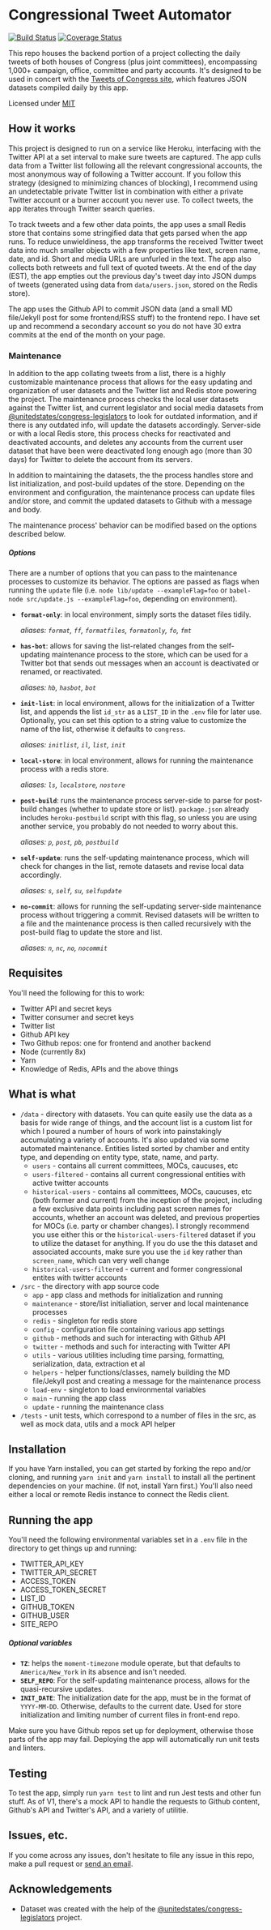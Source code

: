 # Congressional Tweet Automator
[![Build Status](https://img.shields.io/travis/alexlitel/congresstweets-automator.svg?style=flat-square)](https://travis-ci.org/alexlitel/congresstweets-automator)
[![Coverage Status](https://img.shields.io/coveralls/alexlitel/congresstweets-automator.svg?style=flat-square)](https://coveralls.io/github/alexlitel/congresstweets-automator?branch=master)

This repo houses the backend portion of a project collecting the daily tweets of both houses of Congress (plus joint committees), encompassing 1,000+ campaign, office, committee and party accounts. It's designed to be used in concert with the [Tweets of Congress site](https://github.com/alexlitel/congresstweets), which features JSON datasets compiled daily by this app.

Licensed under [MIT](http://www.opensource.org/licenses/mit-license.php)

## How it works
This project is designed to run on a service like Heroku, interfacing with the Twitter API at a set interval to make sure tweets are captured. The app culls data from a Twitter list following all the relevant congressional accounts, the most anonymous way of following a Twitter account. If you follow this strategy (designed to minimizing chances of blocking), I recommend using an undetectable private Twitter list in combination with either a private Twitter account or a burner account you never use. To collect tweets, the app iterates through Twitter search queries.

To track tweets and a few other data points, the app uses a small Redis store that contains some stringified data that gets parsed when the app runs. To reduce unwieldiness, the app transforms the received Twitter tweet data into much smaller objects with a few properties like text, screen name, date, and id. Short and media URLs are unfurled in the text. The app also collects both retweets and full text of quoted tweets. At the end of the day (EST), the app empties out the previous day's tweet day into JSON dumps of tweets (generated using data from `data/users.json`, stored on the Redis store).

The app uses the Github API to commit JSON data (and a small MD file/Jekyll post for some frontend/RSS stuff) to the frontend repo. I have set up and recommend a secondary account so you do not have 30 extra commits at the end of the month on your page.

### Maintenance
In addition to the app collating tweets from a list, there is a highly customizable maintenance process that allows for the easy updating and organization of user datasets and the Twitter list and Redis store powering the project. The maintenance process checks the local user datasets against the Twitter list, and current legislator and social media datasets from [@unitedstates/congress-legislators](https://github.com/unitedstates/congress-legislators) to look for outdated information, and if there is any outdated info, will update the datasets accordingly. Server-side or with a local Redis store, this process checks for reactivated and deactivated accounts, and deletes any accounts from the current user dataset that have been were deactivated long enough ago (more than 30 days) for Twitter to delete the account from its servers.

In addition to maintaining the datasets, the the process handles store and list initialization, and post-build updates of the store. Depending on the environment and configuration, the maintenance process can update files and/or store, and commit the updated datasets to Github with a message and body.

The maintenance process' behavior can be modified based on the options described below.

##### Options
There are a number of options that you can pass to the maintenance processes to customize its behavior. The options are passed as flags when running the `update` file (i.e. `node lib/update --exampleFlag=foo` or `babel-node src/update.js --exampleFlag=foo`, depending on environment).

* **`format-only`**: in local environment, simply sorts the dataset files tidily.

   *aliases: `format`, `ff`, `formatfiles`, `formatonly`, `fo`, `fmt`*
   
* **`has-bot`**: allows for saving the list-related changes from the self-updating maintenance process to the store, which can be used for a Twitter bot that sends out messages when an account is deactivated or renamed, or reactivated.

   *aliases: `hb`, `hasbot`, `bot`*
   
* **`init-list`**: in local environment, allows for the initialization of a Twitter list, and appends the list `id_str` as a `LIST_ID` in the `.env` file for later use. Optionally, you can set this option to a string value to customize the name of the list, otherwise it defaults to `congress`. 

   *aliases: `initlist`, `il`, `list`, `init`*
   
* **`local-store`**: in local environment, allows for running the maintenance process with a redis store.

   *aliases: `ls`, `localstore`, `nostore`*
   
* **`post-build`**: runs the maintenance process server-side to parse for post-build changes (whether to update store or list). `package.json` already includes `heroku-postbuild` script with this flag, so unless you are using another service, you probably do not needed to worry about this. 

   *aliases: `p`, `post`, `pb`, `postbuild`*
   
* **`self-update`**: runs the self-updating maintenance process, which will check for changes in the list, remote datasets and revise local data accordingly.

   *aliases: `s`, `self`, `su`, `selfupdate`*
   
* **`no-commit`**: allows for running the self-updating server-side maintenance process without triggering a commit. Revised datasets will be written to a file and the maintenance process is then called recursively with the post-build flag to update the store and list. 

   *aliases: `n`, `nc`, `no`, `nocommit`*
   
## Requisites
You'll need the following for this to work:
* Twitter API and secret keys
* Twitter consumer and secret keys
* Twitter list
* Github API key
* Two Github repos: one for frontend and another backend
* Node (currently 8x)
* Yarn
* Knowledge of Redis, APIs and the above things

## What is what
* `/data` - directory with datasets. You can quite easily use the data as a basis for wide range of things, and the account list is a custom list for which I poured a number of hours of work into painstakingly accumulating a variety of accounts. It's also updated via some automated maintenance. Entities listed sorted by chamber and entity type, and depending on entity type, state, name, and party.
  * `users` - contains all current committees, MOCs, caucuses, etc
  * `users-filtered` - contains all current congressional entities with active twitter accounts
  * `historical-users` - contains all committees, MOCs, caucuses, etc (both former and current) from the inception of the project, including a few exclusive data points including past screen names for accounts, whether an account was deleted, and previous properties for MOCs (i.e. party or chamber changes). I strongly recommend you use either this or the `historical-users-filtered` dataset if you to utilize the dataset for anything. If you do use the this dataset and associated accounts, make sure you use the `id` key rather than `screen_name`, which can very well change
  * `historical-users-filtered` - current and former congressional entites with twitter accounts
* `/src` - the directory with app source code
  * `app` - app class and methods for initialization and running
  * `maintenance` - store/list initialiation, server and local maintenance processes
  * `redis` - singleton for redis store
  * `config` - configuration file containing various app settings
  * `github` - methods and such for interacting with Github API
  * `twitter` - methods and such for interacting with Twitter API
  * `utils` - various utilities including time parsing, formatting, serialization, data, extraction et al
  * `helpers` - helper functions/classes, namely building the MD file/Jekyll post and creating a message for the maintenance process
  * `load-env` - singleton to load environmental variables
  * `main` - running the app class
  * `update` - running the maintenance class
* `/tests` - unit tests, which correspond to a number of files in the src, as well as mock data, utils and a mock API helper

## Installation

If you have Yarn installed, you can get started by forking the repo and/or cloning, and running `yarn init` and `yarn install` to install all the pertinent dependencies on your machine. (If not, install Yarn first.) You'll also need either a local or remote Redis instance to connect the Redis client.

## Running the app
You'll need the following environmental variables set in a `.env` file in the directory to get things up and running:
* TWITTER_API_KEY
* TWITTER_API_SECRET
* ACCESS_TOKEN
* ACCESS_TOKEN_SECRET
* LIST_ID
* GITHUB_TOKEN
* GITHUB_USER
* SITE_REPO

##### Optional variables

* **`TZ`**: helps the `moment-timezone` module operate, but that defaults to `America/New_York` in its absence and isn't needed.
* **`SELF_REPO`**: For the self-updating maintenance process, allows for the quasi-recursive updates. 
* **`INIT_DATE`**: The initialization date for the app, must be in the format of `YYYY-MM-DD`. Otherwise, defaults to the current date. Used for store initialization and limiting number of current files in front-end repo.
 
Make sure you have Github repos set up for deployment, otherwise those parts of the app may fail. Deploying the app will automatically run unit tests and linters.

## Testing
To test the app, simply run `yarn test` to lint and run Jest tests and other fun stuff. As of V1, there's a mock API to handle the requests to Github content, Github's API and Twitter's API, and a variety of utilitie.

## Issues, etc.
If you come across any issues, don't hesitate to file any issue in this repo, make a pull request or [send an email](mailto:alexlitelATgmailDOTcom).

## Acknowledgements
* Dataset was created with the help of the [@unitedstates/congress-legislators](https://github.com/unitedstates/congress-legislators) project.